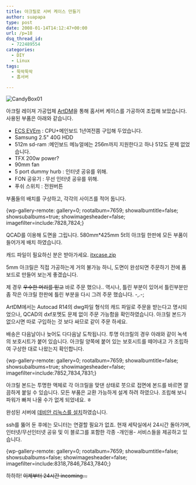 ```yaml
---
title: 아크릴로 서버 케이스 만들기
author: suapapa
type: post
date: 2008-01-14T14:12:47+00:00
url: /p=18
dsq_thread_id:
  - 722489554
categories:
  - DIY
  - Linux
tags:
  - 뚝딱뚝딱
  - 홈서버

---
```

![CandyBox01][1]

아크릴 레이져 가공업체 [ArtDM](http://www.artdmlaser.co.kr/)을 통해 홈서버 케이스를 가공하여 조립해 보았습니다.  사용된 부품은 아래와 같습니다.

  * [ECS EVEm][2] : CPU+메인보드 1년여전쯤 구입해 두었습니다.
  * Samsung 2.5" 40G HDD
  * 512m sd-ram :메인보드 메뉴얼에는 256m까지 지원한다고 하나 512도 문제 없었습니다.
  * TFX 200w power?
  * 90mm fan
  * 5 port dummy hurb : 인터넷 공유를 위해.
  * FON 공유기 : 무선 인터넷 공유를 위해.
  * 푸쉬 스위치 : 전원버튼

부품들의 배치를 구상하고, 각각의 사이즈를 적어 둡니다.

{wp-gallery-remote: gallery=0; rootalbum=7659; showalbumtitle=false; showsubalbums=true; showimagesheader=false; imagefilter=include:7828,7824;}

QCAD를 이용해 도면을 그립니다.&nbsp;580mm*425mm 5t의 아크릴 한판에 모든 부품이 들어가게 배치 하였습니다.

캐드 파일이 필요하신 분은 받아가세요. [itxcase.zip][3]

5mm 아크릴은 직접 가공하는게 거의 불가능 하니, 도면이 완성되면 주문하기 전에 폼보드로 만들어 보는게 좋겠습니다.

제 경우 <strike>우수한 머리를 믿고</strike> 바로 주문 했으나.. 역시나, 틀린 부분이 있어서 틀린부분만 좀 작은 아크릴 한판에 틀린 부분을 다시 그려 주문 했습니다. -,.-;

ArtDM에서는 Autocad R14의 dwg파일 형식의 캐드 파일로 주문을 받는다고 명시되었으나, QCAD의 dxf포멧도 문제 없이 주문 가능함을 확인하였습니다. 아크릴 본드가 없으시면 따로 구입하는 것 보다 싸므로 같이 주문 하세요.

배송은 다음날이나 늦어도 다다음날 도착됩니다. 투명 아크릴의 경우 아래와 같이 녹색의 보호시트가 붙어 있습니다. 아크릴 양쪽에 붙어 있는 보호시트를 떼어내고 가 조립하여 구상한 대로 나왔는지 확인합니다.

{wp-gallery-remote: gallery=0; rootalbum=7659; showalbumtitle=false; showsubalbums=true; showimagesheader=false; imagefilter=include:7852,7834,7831;}

아크릴 본드는 투명한 액체로 각 아크릴을 맞댄 상태로 붓으로 접면에 본드를&nbsp;바르면 깔끔하게&nbsp;붙일 수 있습니다. 모든 부품은 교환 가능하게 설계 하려 하였으나. 조립해 보니 파워가 빠져 나올 수가 없게 되었네요. ㅎ

완성된 서버에 [데비안 리눅스를 설치][4]하였습니다.

ssh를 뚫어 둔 후에는 모니터는 연결할 필요가 없죠. 현재 세탁실에서 24시간 돌아가며, 인터넷/무선인터넷 공유 및 이 블로그를 포함한 각종 -개인용- 서비스들을 제공하고 있습니다.

{wp-gallery-remote: gallery=0; rootalbum=7659; showalbumtitle=false; showsubalbums=false; showimagesheader=false; imagefilter=include:8318,7846,7843,7840;}

하하하! <strike>이제부터 24시간 incoming&#8230;</strike>

 [1]: https://asset.homin.dev/blog/2008/01/homeserver_candybox01.jpg
 [2]: http://www.ecsusa.com/ECSWebSite/Products/ProductsDetail.aspx?CategoryID=1&DetailID=292&DetailName=Feature&MenuID=52&LanID=0
 [3]: https://asset.homin.dev/blog/2008/01/itxcase.zip "itxcase.zip"
 [4]: https://homin.dev/wiki/LinuxSetup